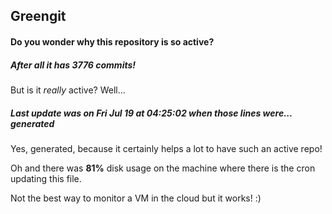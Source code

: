## Greengit

#### Do you wonder why this repository is so active?

##### After all it has 3776 commits!

But is it *really* active? Well...

##### Last update was on Fri Jul 19 at 04:25:02 when those lines were... generated

Yes, generated, because it certainly helps a lot to have such an active repo!

Oh and there was **81%** disk usage on the machine
where there is the cron updating this file.

Not the best way to monitor a VM in the cloud but it works! :)
